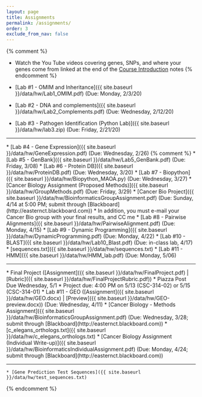 ```yaml
---
layout: page
title: Assignments 
permalink: /assignments/
order: 3
exclude_from_nav: false
---
```


{% comment %}
* Watch the You Tube videos covering genes, SNPs, and where your genes come from linked at the end of the <a href = "../notes/">Course Introduction</a> notes
{% endcomment %}

* [Lab #1 - OMIM and Inheritance]({{ site.baseurl }}/data/hw/Lab1_OMIM.pdf) (Due: Monday, 2/3/20) 
* [Lab #2 - DNA and complements]({{ site.baseurl }}/data/hw/Lab2_Complements.pdf) (Due: Wednesday, 2/12/20)
* [Lab #3 - Pathogen Identification (Python Lab)]({{ site.baseurl }}/data/hw/lab3.zip) (Due: Friday, 2/21/20) 
<hr> 
* [Lab #4 - Gene Expression]({{ site.baseurl }}/data/hw/GeneExpression.pdf) (Due: Wednesday, 2/26) 
{% comment %}
* [Lab #5 - GenBank]({{ site.baseurl }}/data/hw/Lab5_GenBank.pdf) (Due: Friday, 3/08) 
* [Lab #6 - Protein DB]({{ site.baseurl }}/data/hw/ProteinDB.pdf) (Due: Wednesday, 3/20) 
* [Lab #7 - Biopython]({{ site.baseurl }}/data/hw/Biopython_MAOA.py) (Due: Wednesday, 3/27) 
* [Cancer Biology Assignment (Proposed Methods)]({{ site.baseurl }}/data/hw/GroupMethods.pdf) (Due: Friday, 3/29) 
* [Cancer Bio Project]({{ site.baseurl }}/data/hw/BioinformaticsGroupAssignment.pdf) (Due: Sunday, 4/14 at 5:00 PM; submit through [Blackboard](http://easternct.blackboard.com))
    * In addition, you must e-mail your Cancer Bio group with your final results, and CC me 
* [Lab #8 - Pairwise Alignments]({{ site.baseurl }}/data/hw/PairwiseAlignment.pdf) (Due: Monday, 4/15) 
* [Lab #9 - Dynamic Programming]({{ site.baseurl }}/data/hw/DynamicProgramming.pdf) (Due: Monday, 4/22) 
* [Lab #10 - BLAST]({{ site.baseurl }}/data/hw/Lab10_Blast.pdf) (Due: in-class lab, 4/17) 
    * [sequences.txt]({{ site.baseurl }}/data/hw/sequences.txt) 
* [Lab #11 - HMM]({{ site.baseurl }}/data/hw/HMM_lab.pdf) (Due: Monday, 5/06)
<hr>
* Final Project ([Assignment]({{ site.baseurl }}/data/hw/FinalProject.pdf) | 
[Rubric]({{ site.baseurl }}/data/hw/FinalProjectRubric.pdf))
    * Piazza Post Due Wednesday, 5/1
    * Project due: 4:00 PM on 5/13 (CSC-314-02) or 5/15 (CSC-314-01)
* Lab #11 - GEO ([Assignment]({{ site.baseurl }}/data/hw/GEO.docx) |
[Preview]({{ site.baseurl }}/data/hw/GEO-preview.docx)) (Due: Wednesday, 4/11)
* [Cancer Biology - Methods Assignment]({{ site.baseurl }}/data/hw/BioinformaticsGroupAssignment.pdf) (Due: Wednesday, 3/28; submit through [Blackboard](http://easternct.blackboard.com)) 
	* [c_elegans_orthologs.txt]({{ site.baseurl }}/data/hw/c_elegans_orthologs.txt) 
* [Cancer Biology Assignment (Individual Write-up)]({{ site.baseurl }}/data/hw/BioinformaticsIndividualAssignment.pdf) (Due: Monday, 4/24; submit through [Blackboard](http://easternct.blackboard.com)) 

***
	* [Gene Prediction Test Sequences]({{ site.baseurl }}/data/hw/test_sequences.txt)  
{% endcomment %}
